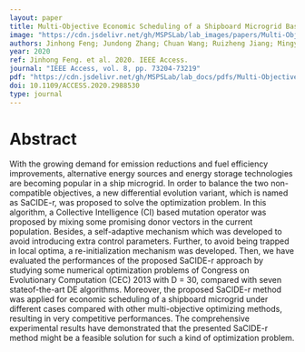 ```yaml
---
layout: paper
title: Multi-Objective Economic Scheduling of a Shipboard Microgrid Based on Self-Adaptive Collective Intelligence de Algorithm
image: "https://cdn.jsdelivr.net/gh/MSPSLab/lab_images/papers/Multi-Objective-Economic-Scheduling.png"
authors: Jinhong Feng; Jundong Zhang; Chuan Wang; Ruizheng Jiang; Mingyi Xu
year: 2020
ref: Jinhong Feng. et al. 2020. IEEE Access.
journal: "IEEE Access, vol. 8, pp. 73204-73219"
pdf: "https://cdn.jsdelivr.net/gh/MSPSLab/lab_docs/pdfs/Multi-Objective_Economic_Scheduling_of_a_Shipboard_Microgrid_Based_on_Self-Adaptive_Collective_Intelligence_DE_Algorithm.pdf"
doi: 10.1109/ACCESS.2020.2988530
type: journal
---
```


# Abstract

With the growing demand for emission reductions and fuel efficiency improvements, alternative energy sources and energy storage technologies are becoming popular in a ship microgrid. In order to balance the two non-compatible objectives, a new differential evolution variant, which is named as SaCIDE-r, was proposed to solve the optimization problem. In this algorithm, a Collective Intelligence (CI) based mutation operator was proposed by mixing some promising donor vectors in the current population. Besides, a self-adaptive mechanism which was developed to avoid introducing extra control parameters. Further, to avoid being trapped in local optima, a re-initialization mechanism was developed. Then, we have evaluated the performances of the proposed SaCIDE-r approach by studying some numerical optimization problems of Congress on Evolutionary Computation (CEC) 2013 with D = 30, compared with seven stateof-the-art DE algorithms. Moreover, the proposed SaCIDE-r method was applied for economic scheduling of a shipboard microgrid under different cases compared with other multi-objective optimizing methods, resulting in very competitive performances. The comprehensive experimental results have demonstrated that the presented SaCIDE-r method might be a feasible solution for such a kind of optimization problem.

